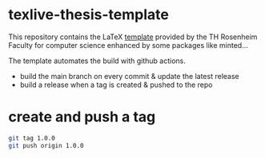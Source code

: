 # texlive-thesis-template
This repository contains the LaTeX [template](https://www.th-rosenheim.de/die-hochschule/fakultaeten-institute/fakultaet-fuer-informatik/studienorganisation/abschlussarbeit/)
provided by the TH Rosenheim Faculty for computer science enhanced by some packages like minted...

The template automates the build with github actions.
- build the main branch on every commit & update the latest release
- build a release when a tag is created & pushed to the repo

# create and push a tag
```sh
git tag 1.0.0
git push origin 1.0.0
```